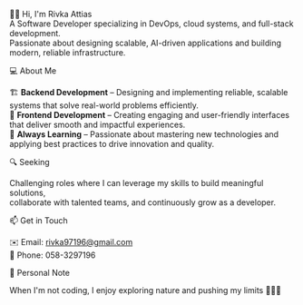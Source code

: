 🙋‍♀️ Hi, I'm Rivka Attias  
A Software Developer specializing in DevOps, cloud systems, and full-stack development.  
Passionate about designing scalable, AI-driven applications and building modern, reliable infrastructure.



  💻 About Me

  🏗️ **Backend Development** – Designing and implementing reliable, scalable systems that solve real-world problems efficiently.  
  🎨 **Frontend Development** – Creating engaging and user-friendly interfaces that deliver smooth and impactful experiences.  
  🌟 **Always Learning** – Passionate about mastering new technologies and applying best practices to drive innovation and quality.



  🔍 Seeking

Challenging roles where I can leverage my skills to build meaningful solutions,  
collaborate with talented teams, and continuously grow as a developer.



  📫 Get in Touch

✉️ Email: rivka97196@gmail.com  
📱 Phone: 058-3297196


  💬 Personal Note

When I'm not coding, I enjoy exploring nature and pushing my limits 🚶‍♀️🌿
 
